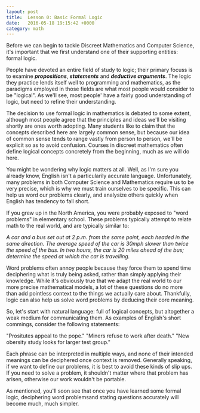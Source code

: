 ```yaml
---
layout: post
title:  Lesson 0: Basic Formal Logic
date:   2016-05-18 19:15:42 +0000
category: math
---
```

<script type="text/x-mathjax-config">
  MathJax.Hub.Config({tex2jax: {inlineMath: [['$','$'], ['\\(','\\)']]}});
</script>

 <script type="text/javascript" async src="https://cdn.mathjax.org/mathjax/latest/MathJax.js?config=TeX-AMS_CHTML">
 </script>
 
Before we can begin to tackle Discreet Mathematics and Computer Science, it's important that we first understand one of their supporting entities: formal logic. 

People have devoted an entire field of study to logic; their primary focuss is to examine ***propositions***,
***statements*** and ***deductive arguments***. The logic they practice lends itself well to programming and mathematics, as the 
paradigms employed in those fields are what most people would consider to be "logical". As we'll see, most people' have a fairly good understanding of logic, but need to refine their understanding. 

The decision to use formal logic in mathematics is debated to some extent, although most people agree that the principles and ideas we'll be visiting shortly are ones worth adopting. Many students like to claim that the concepts described here are largely common sense,
but because our idea of common sense tends to range vastly from person to person, we'll be explicit so as to avoid confusion. Courses
in discreet mathematics often define logical concepts concretely from the beginning, much as we will do here.

You might be wondering why logic matters at all. Well, as I'm sure you already know, English isn't a particularily
accurate language. Unfortunately, many problems in both Computer Science and Mathematics require us to be very precise, which is why we must train ourselves to be specific. This can help us word our problems clearly, and analysize others quickly when English has tendency to fall short.

If you grew up in the North America, you were probably exposed to "word problems" in elementary school. These problems typically attempt to relate math to the real world, and are typically similar to: 

*A car and a bus set out at 2 p.m. from the same point, each headed in the same direction. The average speed of the car is 
30mph slower than twice the speed of the bus. In two hours, the car is 20 miles ahead of the bus; determine the speed at 
which the car is travelling.*

Word problems often annoy people because they force them to spend time deciphering what is truly being asked, rather than simply applying their knowledge. While it's obviously true that we adapt the real world to our more precise mathematical models, a lot of these questions do no more than add pointless context to the things we actually care about. Thankfully, logic can also help us solve word problems by deducing their core meaning. 

So, let's start with natural language: full of logical concepts, but altogether a weak medium for communicating them. As examples of English's short commings, consider the following statements:

"Prositutes appeal to the pope."
"Miners refuse to work after death."
"New obersity study looks for larger test group."

Each phrase can be interpreted in multiple ways, and none of their intended meanings can be deciphered once context is removed. Generally speaking, if we want to define our problems, it is best to avoid these kinds of slip ups. If you need to solve a problem, it shouldn't matter where that problem has arisen, otherwise our work wouldn't be portable. 

As mentioned, you'll soon see that once you have learned some formal logic, deciphering word problemsand stating questions accurately will become much, much simpler.
